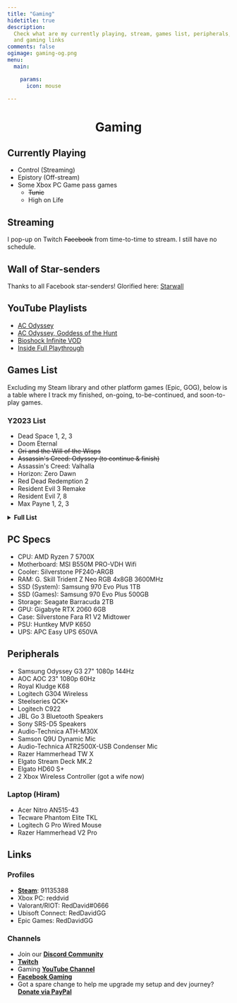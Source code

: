 ```yaml
---
title: "Gaming"
hidetitle: true
description:
  Check what are my currently playing, stream, games list, peripherals, 
  and gaming links
comments: false
ogimage: gaming-og.png
menu:
  main:

    params:
      icon: mouse

---
```


<h1 style="text-align: center; ">Gaming</h1>

## Currently Playing

* Control (Streaming)
* Epistory (Off-stream)
* Some Xbox PC Game pass games
  + ~~Tunic~~
  + High on Life

## Streaming

I pop-up on Twitch <strike>Facebook</strike> from time-to-time to stream. I still have no schedule.

## Wall of Star-senders

Thanks to all Facebook star-senders! Glorified here: [Starwall](https://reddavid.me/starwall "Starwall")

<div id="fb-root"></div>
<script async defer crossorigin="anonymous" src="https://connect.facebook.net/en_US/sdk.js#xfbml=1&version=v14.0&appId=1923295877819117&autoLogAppEvents=1" nonce="3RBbTOjV"></script>

<center>
<div class="fb-video" data-href="https://www.facebook.com/RedDavidGaming/live" data-width="800" data-show-text="false"></div></center>

## YouTube Playlists

* [AC Odyssey](https://www.youtube.com/watch?v=QSV6RKyRDE8&list=PLwC47NQhSu5zKkl9bWtIFwBYTpBOhcyIn)
* [AC Odyssey, Goddess of the Hunt](https://www.youtube.com/watch?v=29me84NpCs0&list=PLwC47NQhSu5y2eLPSxCQlXBmf5Ee9I4uT)
* [Bioshock Infinite VOD](https://www.youtube.com/watch?v=VAVGG1C4m-U&list=PLwC47NQhSu5xzXkD7sSaBSIURfOSFVX73)
* [Inside Full Playthrough](https://www.youtube.com/watch?v=ZvoqZadYKeI&list=PLwC47NQhSu5yL8ECQdU9pGSIX3rT5PcuM)
  <!-- <script src= "https://player.twitch.tv/js/embed/v1.js"></script>
  <div id="vcontainer"></div>
  <script type="text/javascript">
  var options = {
  width: 1280, 
  height: 720, 
  channel: "RedDavidGaming", 
  // only needed if your site is also embedded on embed.example.com and othersite.example.com
  parent: \["localhost", "reddavid.me"\]
  }; 
  var player = new Twitch. Player("vcontainer", options); 
  player.setVolume(0.5); 
  </script> -->

## Games List

Excluding my Steam library and other platform games (Epic, GOG), below is a table where I track my finished, on-going, to-be-continued, and soon-to-play games.

### Y2023 List

* Dead Space 1, 2, 3
* Doom Eternal
* ~~Ori and the Will of the Wisps~~
* ~~Assassin's Creed: Odyssey (to continue & finish)~~
* Assassin's Creed: Valhalla
* Horizon: Zero Dawn
* Red Dead Redemption 2
* Resident Evil 3 Remake
* Resident Evil 7, 8
* Max Payne 1, 2, 3

<details><summary><strong>Full List</strong></summary>

| Game Title                        | Completion Status        |
| --------------------------------- | ------------------------ |
| AER Memories of Old               | Done                     |
| Assassin's Creed Origins          | Done on Hard Diff        |
| Assassin's Creed Odyssey          | Done on Hard Diff        |
| Assassin's Creed Valhalla         | Soon                     |
| Battlefield 3                     | Done                     |
| Battlefield 4                     | Done                     |
| BioShock                          | Done                     |
| BioShock 2                        | TBC                      |
| Bioshock Infinite                 | Done on Hard             |
| Blackmesa                         | Done                     |
| Braid                             | Done                     |
| Brothers - A Tale of Two Sons     | Done                     |
| Celeste                           | Soon                     |
| CoD: Black Ops                    | Done                     |
| CoD: MW                           | Done                     |
| CoD: MW 2                         | Done                     |
| CoD: MW 3                         | Done                     |
| CoD: World at War                 | Done                     |
| Dead Space                        | Soon                     |
| Dead Space 2                      | Soon                     |
| Dead Space 3                      | Soon                     |
| Dishonored                        | Done                     |
| Dishonored 2                      | TBC                      |
| DOOM 2016                         | Done                     |
| DOOM Eternal                      | TBC                      |
| Evoland 1/2                       | Done                     |
| Far Cry 3                         | Done                     |
| Far Cry 4                         | Done                     |
| Far Cry Primal                    | Done                     |
| Far Cry 5                         | Done                     |
| Far Cry New Dawn                  | Done                     |
| Far Cry 6                         | Done                     |
| Ghost Recon: Breakpoint           | TBC                      |
| Ghost Recon: Wildlands            | Done                     |
| GRIS                              | Done                     |
| GTA Vice City                     | Soon                     |
| GTA San Andreas                   | TBC                      |
| GTA III                           | Soon                     |
| GTA IV                            | Soon                     |
| GTA V                             | Done main story          |
| Half-Life                         | Done                     |
| Half-Life 2                       | Done                     |
| Hellblade: Senua's Sacrifice      | Soon                     |
| HL2: Ep 1                         | Done                     |
| HL2: Ep 2                         | Done                     |
| Hollow Knight                     | Done 112% P1-4 NB        |
| Homefront                         | Done                     |
| Homefront: The Revolution         | Soon                     |
| Horizon Zero Dawn                 | Soon                     |
| Journey                           | Done                     |
| Kena Bridge of Spirits            | Done                     |
| LIMBO                             | Done                     |
| Machinarium                       | Done                     |
| Mad Max                           | TBC                      |
| Mafia 2                           | Done                     |
| Medal of Honor                    | Done                     |
| Metro 2033                        | Done                     |
| Metro Last Light                  | Done                     |
| Metro Exodus                      | Done                     |
| Mirror's Edge                     | TBC                      |
| NFS: Carbon                       | TBC                      |
| NFS: Most Wanted Black Edition    | Done                     |
| NFS: Heat                         | TBC                      |
| NFS: The Run                      | Done                     |
| NFS: Underground 2                | Done                     |
| Ori and the Blind Forest          | Done                     |
| Ori and the Will of the Wisps     | Done                     |
| Portal                            | Done                     |
| Portal 2                          | Done                     |
| Prototype                         | Done                     |
| Prototype 2                       | Done                     |
| Puzzle Agent                      | Done                     |
| Puzzle Agent 2                    | Done                     |
| Raft                              | TBC - playing off stream |
| Red Dead Redemption 2             | Soon                     |
| Sleeping Dogs                     | Done                     |
| Slime Rancher                     | Done - story             |
| Slime Rancher 2                   | TBC                      |
| Spec Ops: The Line                | Done                     |
| The Darkness 2                    | Done                     |
| The Dream Machine                 | TBC                      |
| The Outer Worlds                  | TBC                      |
| The Sexy Brutale                  | Done                     |
| The Walking Dead (Season 1)       | Done                     |
| The Witcher 3: Wild Hunt + 2 DLCs | Done                     |
| The Witness                       | Done                     |
| Turnip Boy                        | Done                     |
| Undertale                         | TBC                      |
| Valley                            | Done                     |
| Max Payne 2                       | TBC                      |
| C&C: Red Alert 2 Campaign         | Done on Hard             |
| C&C: RA2 Yuri's Revenge Campaign  | Done on Hard             |
| C&C: Red Alert 3 Campaign         | Done on Easy             |
| C&C: RA3 Uprising                 | Done on Easy             |

<p style="text-align: right; margin-top: -20px"><small><em>as of August 9, 2022</em></small></p>

</details>

## PC Specs

* CPU: AMD Ryzen 7 5700X
* Motherboard: MSI B550M PRO-VDH Wifi
* Cooler: Silverstone PF240-ARGB
* RAM: G. Skill Trident Z Neo RGB 4x8GB 3600MHz
* SSD (System): Samsung 970 Evo Plus 1TB
* SSD (Games): Samsung 970 Evo Plus 500GB
* Storage: Seagate Barracuda 2TB
* GPU: Gigabyte RTX 2060 6GB
* Case: Silverstone Fara R1 V2 Midtower
* PSU: Huntkey MVP K650
* UPS: APC Easy UPS 650VA

## Peripherals

* Samsung Odyssey G3 27" 1080p 144Hz
* AOC AOC 23" 1080p 60Hz
* Royal Kludge K68
* Logitech G304 Wireless
* Steelseries QCK+ 
* Logitech C922
* JBL Go 3 Bluetooth Speakers
* Sony SRS-D5 Speakers
* Audio-Technica ATH-M30X
* Samson Q9U Dynamic Mic
* Audio-Technica ATR2500X-USB Condenser Mic
* Razer Hammerhead TW X
* Elgato Stream Deck MK.2
* Elgato HD60 S+
* 2 Xbox Wireless Controller (got a wife now)

### Laptop (Hiram)

* Acer Nitro AN515-43
* Tecware Phantom Elite TKL
* Logitech G Pro Wired Mouse
* Razer Hammerhead V2 Pro

## Links

### Profiles

* [**Steam**](https://steamcommunity.com/id/reddvid/): 91135388
* Xbox PC: reddvid
* Valorant/RIOT: RedDavid#0666
* Ubisoft Connect: RedDavidGG
* Epic Games: RedDavidGG

### Channels

* Join our [**Discord Community**](https://discord.gg/rKnJb4J)
* [**Twitch**](https://twitch.tv/reddavidgg/)
* Gaming [**YouTube Channel**](https://www.youtube.com/@RedDavidGG)
* [**Facebook Gaming**](https://facebook.com/RedDavidGG/community)
* Got a spare change to help me upgrade my setup and dev journey? [**Donate via PayPal**](https://paypal.me/reddvid)

<br>
